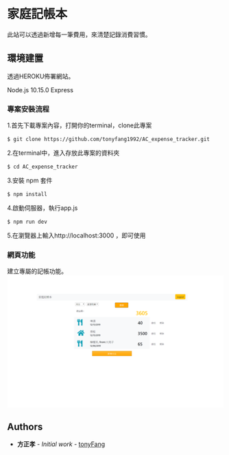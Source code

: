 # 家庭記帳本

此站可以透過新增每一筆費用，來清楚記錄消費習慣。


## 環境建置

透過HEROKU佈署網站。

Node.js 10.15.0
Express



### 專案安裝流程

1.首先下載專案內容，打開你的terminal，clone此專案
```
$ git clone https://github.com/tonyfang1992/AC_expense_tracker.git
```
2.在terminal中，進入存放此專案的資料夾
```
$ cd AC_expense_tracker
```
3.安裝 npm 套件
```
$ npm install 
```
4.啟動伺服器，執行app.js
```
$ npm run dev
```
5.在瀏覽器上輸入http://localhost:3000 ，即可使用


### 網頁功能
建立專屬的記帳功能。
![image](https://github.com/tonyfang1992/AC_expense_tracker/blob/master/expense-tracker_01.png)

## Authors

* **方正孝** - *Initial work* - [tonyFang](https://github.com/tonyfang1992)




